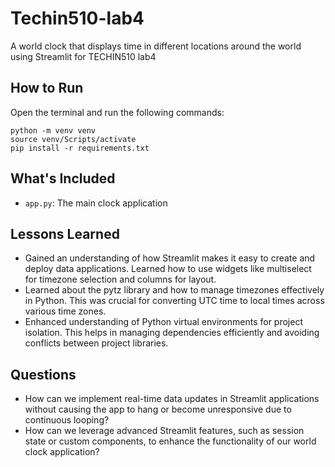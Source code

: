 # Techin510-lab4
A world clock that displays time in different locations around the world using Streamlit for TECHIN510 lab4

## How to Run

Open the terminal and run the following commands:

```
python -m venv venv
source venv/Scripts/activate
pip install -r requirements.txt
```

## What's Included

- `app.py`: The main clock application

## Lessons Learned

- Gained an understanding of how Streamlit makes it easy to create and deploy data applications. Learned how to use widgets like multiselect for timezone selection and columns for layout.
- Learned about the pytz library and how to manage timezones effectively in Python. This was crucial for converting UTC time to local times across various time zones.
- Enhanced understanding of Python virtual environments for project isolation. This helps in managing dependencies efficiently and avoiding conflicts between project libraries.

## Questions

-  How can we implement real-time data updates in Streamlit applications without causing the app to hang or become unresponsive due to continuous looping?
-  How can we leverage advanced Streamlit features, such as session state or custom components, to enhance the functionality of our world clock application?
